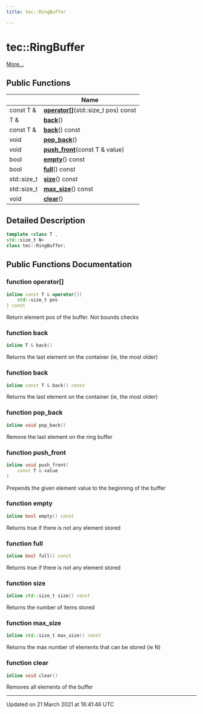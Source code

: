 ```yaml
---
title: tec::RingBuffer

---
```


# tec::RingBuffer



 [More...](#detailed-description)

## Public Functions

|                | Name           |
| -------------- | -------------- |
| const T & | **[operator[]](/engine/Classes/classtec_1_1_ring_buffer/#function-operator[])**(std::size_t pos) const |
| T & | **[back](/engine/Classes/classtec_1_1_ring_buffer/#function-back)**() |
| const T & | **[back](/engine/Classes/classtec_1_1_ring_buffer/#function-back)**() const |
| void | **[pop_back](/engine/Classes/classtec_1_1_ring_buffer/#function-pop_back)**() |
| void | **[push_front](/engine/Classes/classtec_1_1_ring_buffer/#function-push_front)**(const T & value) |
| bool | **[empty](/engine/Classes/classtec_1_1_ring_buffer/#function-empty)**() const |
| bool | **[full](/engine/Classes/classtec_1_1_ring_buffer/#function-full)**() const |
| std::size_t | **[size](/engine/Classes/classtec_1_1_ring_buffer/#function-size)**() const |
| std::size_t | **[max_size](/engine/Classes/classtec_1_1_ring_buffer/#function-max_size)**() const |
| void | **[clear](/engine/Classes/classtec_1_1_ring_buffer/#function-clear)**() |

## Detailed Description

```cpp
template <class T ,
std::size_t N>
class tec::RingBuffer;
```

## Public Functions Documentation

### function operator[]

```cpp
inline const T & operator[](
    std::size_t pos
) const
```


Return element pos of the buffer. Not bounds checks 


### function back

```cpp
inline T & back()
```


Returns the last element on the container (ie, the most older) 


### function back

```cpp
inline const T & back() const
```


Returns the last element on the container (ie, the most older) 


### function pop_back

```cpp
inline void pop_back()
```


Remove the last element on the ring buffer 


### function push_front

```cpp
inline void push_front(
    const T & value
)
```


Prepends the given element value to the beginning of the buffer 


### function empty

```cpp
inline bool empty() const
```


Returns true if there is not any element stored 


### function full

```cpp
inline bool full() const
```


Returns true if there is not any element stored 


### function size

```cpp
inline std::size_t size() const
```


Returns the number of items stored 


### function max_size

```cpp
inline std::size_t max_size() const
```


Returns the max number of elements that can be stored (ie N) 


### function clear

```cpp
inline void clear()
```


Removes all elements of the buffer 


-------------------------------

Updated on 21 March 2021 at 16:41:46 UTC